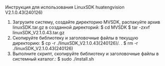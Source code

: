 Инструкция для использования LinuxSDK huatengvision V2.1.0.43(240126)
1. Загрузите систему, создайте директорию MVSDK, распакуйте архив linuxSDK.tar.gz в созданной директорий:
	$ cd MVSDK
	$ tar -zxvf linuxSDK_V2.1.0.43.tar.gz
2. Скопируйте библиотеку и заголовочные файлы в текущую директорию:
	$ cp -r ./linuxSDK_V2.1.0.43\(240126\)/. .
	$ rm -r ./linuxSDK_V2.1.0.43\(240126\)
3. Выполните скрипт, скопируйте библиотеку и заголовочные файлы в системный каталог.:
	$ sudo ./install.sh